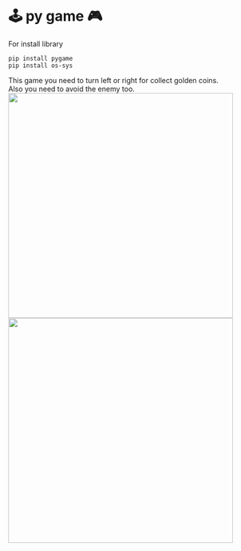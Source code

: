 # 🕹️ py game 🎮
For install library

```
pip install pygame
pip install os-sys
```
This game you need to turn left or right for collect golden coins.
<br>
Also you need to avoid the enemy too.
<br>
<img height="450" src="https://cdn.discordapp.com/attachments/627202547962347552/1048630095390179458/Screenshot_2022-12-03_230102.png">
<img height="450" src="https://cdn.discordapp.com/attachments/627202547962347552/1048630094958186526/Screenshot_2022-12-03_230113.png">
